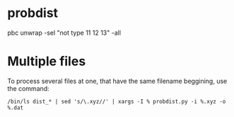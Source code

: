 # probdist
pbc unwrap -sel "not type 11 12 13" -all


# Multiple files
To process several files at one, that have the same filename beggining, use the command:
```
/bin/ls dist_* | sed 's/\.xyz//' | xargs -I % probdist.py -i %.xyz -o %.dat
```
